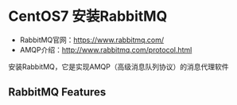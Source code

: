 # CentOS7 安装RabbitMQ

- RabbitMQ官网：https://www.rabbitmq.com/
- AMQP介绍：http://www.rabbitmq.com/protocol.html

安装RabbitMQ，它是实现AMQP（高级消息队列协议）的消息代理软件

## RabbitMQ Features